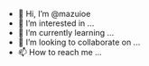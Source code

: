 - 👋 Hi, I’m @mazuioe
- 👀 I’m interested in ...
- 🌱 I’m currently learning ...
- 💞️ I’m looking to collaborate on ...
- 📫 How to reach me ...

<!---
mazuioe/mazuioe is a ✨ special ✨ repository because its `README.md` (this file) appears on your GitHub profile.
You can click the Preview link to take a look at your changes.
--->
